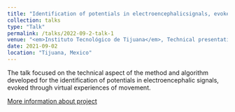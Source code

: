 ```yaml
---
title: "Identification of potentials in electroencephalicsignals, evoked through virtual experiences of movement."
collection: talks
type: "Talk"
permalink: /talks/2022-09-2-talk-1
venue: "<em>Instituto Tecnológico de Tijuana</em>, Technical presentation of professional residence"
date: 2021-09-02
location: "Tijuana, Mexico"
---
```


The talk focused on the technical aspect of the method and algorithm developed for the
identification of potentials in electroencephalic signals, evoked through virtual experiences of movement.

[More information about project](https://gitlab.com/Alex-Valenzuela/residency2022_av)
